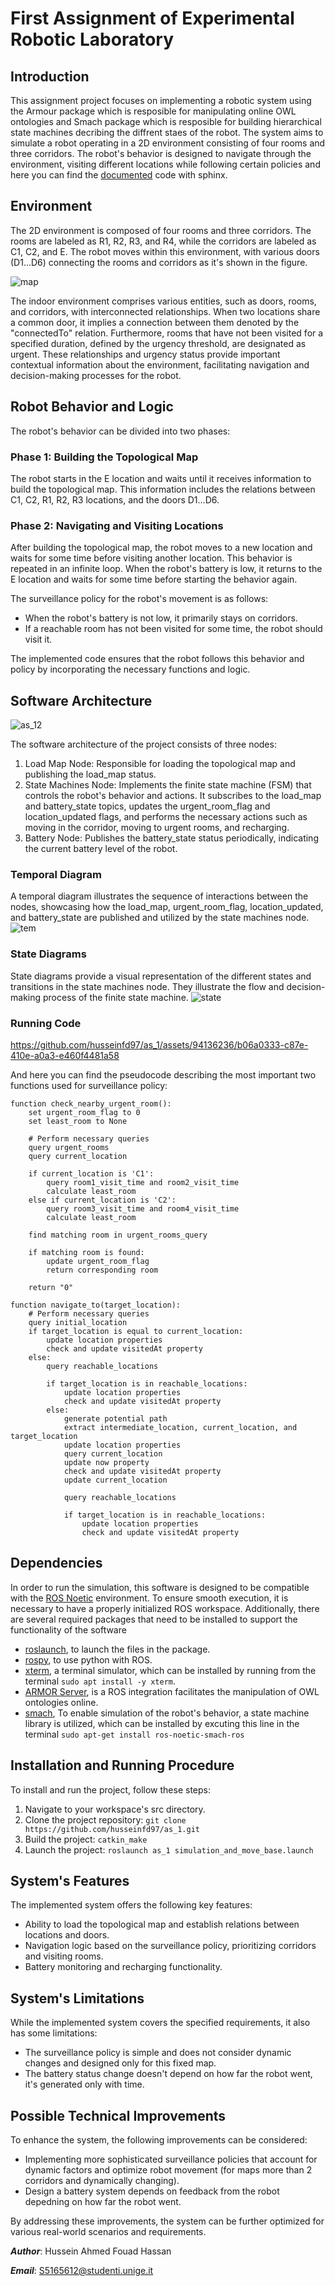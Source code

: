# First Assignment of Experimental Robotic Laboratory 

## Introduction
This assignment project focuses on implementing a robotic system using the Armour package which is resposible for manipulating online OWL ontologies and Smach package which is resposible for building hierarchical state machines decribing the diffrent staes of the robot. The system aims to simulate a robot operating in a 2D environment consisting of four rooms and three corridors. The robot's behavior is designed to navigate through the environment, visiting different locations while following certain policies and here you can find the [documented](https://husseinfd97.github.io/as_1/) code with sphinx.

## Environment
The 2D environment is composed of four rooms and three corridors. The rooms are labeled as R1, R2, R3, and R4, while the corridors are labeled as C1, C2, and E. The robot moves within this environment, with various doors (D1...D6) connecting the rooms and corridors as it's shown in the figure.

![map](https://github.com/husseinfd97/as_1/assets/94136236/436afa1a-d339-459e-abae-127e8ce39b74)


The indoor environment comprises various entities, such as doors, rooms, and corridors, with interconnected relationships. When two locations share a common door, it implies a connection between them denoted by the "connectedTo" relation. Furthermore, rooms that have not been visited for a specified duration, defined by the urgency threshold, are designated as urgent. These relationships and urgency status provide important contextual information about the environment, facilitating navigation and decision-making processes for the robot.

## Robot Behavior and Logic
The robot's behavior can be divided into two phases:

### Phase 1: Building the Topological Map
The robot starts in the E location and waits until it receives information to build the topological map. This information includes the relations between C1, C2, R1, R2, R3 locations, and the doors D1...D6.

### Phase 2: Navigating and Visiting Locations
After building the topological map, the robot moves to a new location and waits for some time before visiting another location. This behavior is repeated in an infinite loop. When the robot's battery is low, it returns to the E location and waits for some time before starting the behavior again.

The surveillance policy for the robot's movement is as follows:
- When the robot's battery is not low, it primarily stays on corridors.
- If a reachable room has not been visited for some time, the robot should visit it.

The implemented code ensures that the robot follows this behavior and policy by incorporating the necessary functions and logic.

## Software Architecture
![as_12](https://github.com/husseinfd97/as_1/assets/94136236/a4b868da-c799-464f-9198-0244ad10beeb)


The software architecture of the project consists of three nodes:

1. Load Map Node: Responsible for loading the topological map and publishing the load_map status.
2. State Machines Node: Implements the finite state machine (FSM) that controls the robot's behavior and actions. It subscribes to the load_map and battery_state topics, updates the urgent_room_flag and location_updated flags, and performs the necessary actions such as moving in the corridor, moving to urgent rooms, and recharging.
3. Battery Node: Publishes the battery_state status periodically, indicating the current battery level of the robot.

### Temporal Diagram
A temporal diagram illustrates the sequence of interactions between the nodes, showcasing how the load_map, urgent_room_flag, location_updated, and battery_state are published and utilized by the state machines node.
![tem](https://github.com/husseinfd97/as_1/assets/94136236/6cb13115-be0c-4410-95e4-463fb46574e6)

### State Diagrams
State diagrams provide a visual representation of the different states and transitions in the state machines node. They illustrate the flow and decision-making process of the finite state machine.
![state](https://github.com/husseinfd97/as_1/assets/94136236/5dfc741c-b03b-4465-976f-4ad46530faf6)

### Running Code


https://github.com/husseinfd97/as_1/assets/94136236/b06a0333-c87e-410e-a0a3-e460f4481a58

And here you can find the pseudocode describing the most important two functions used for surveillance policy:
```
function check_nearby_urgent_room():
    set urgent_room_flag to 0
    set least_room to None

    # Perform necessary queries
    query urgent_rooms
    query current_location

    if current_location is 'C1':
        query room1_visit_time and room2_visit_time
        calculate least_room
    else if current_location is 'C2':
        query room3_visit_time and room4_visit_time
        calculate least_room

    find matching room in urgent_rooms_query

    if matching room is found:
        update urgent_room_flag
        return corresponding room

    return "0"

```
```
function navigate_to(target_location):
    # Perform necessary queries
    query initial_location
    if target_location is equal to current_location:
        update location properties
        check and update visitedAt property
    else:
        query reachable_locations

        if target_location is in reachable_locations:
            update location properties
            check and update visitedAt property
        else:
            generate potential path
            extract intermediate_location, current_location, and target_location
            update location properties
            query current_location
            update now property
            check and update visitedAt property
            update current_location

            query reachable_locations

            if target_location is in reachable_locations:
                update location properties
                check and update visitedAt property
```



## Dependencies

In order to run the simulation, this software is designed to be compatible with the [ROS Noetic](http://wiki.ros.org/noetic) environment. To ensure smooth execution, it is necessary to have a properly initialized ROS workspace. Additionally, there are several required packages that need to be installed to support the functionality of the software
  - [roslaunch](http://wiki.ros.org/roslaunch), to launch the files in the package.
  - [rospy](http://wiki.ros.org/rospy), to use python with ROS.
  - [xterm](https://wiki.archlinux.org/title/Xterm), a terminal simulator, which can be installed by running from the terminal `sudo apt install -y xterm`.
  - [ARMOR Server](https://github.com/EmaroLab/armor), is a ROS integration facilitates the manipulation of OWL ontologies online.
  - [smach](http://wiki.ros.org/smach), To enable simulation of the robot's behavior, a state machine library is utilized, which can be installed by excuting this line in the terminal `sudo apt-get install ros-noetic-smach-ros`
## Installation and Running Procedure
To install and run the project, follow these steps:
1. Navigate to your workspace's src directory.
2. Clone the project repository: `git clone https://github.com/husseinfd97/as_1.git`
3. Build the project: `catkin_make`
4. Launch the project: `roslaunch as_1 simulation_and_move_base.launch`

## System's Features
The implemented system offers the following key features:
- Ability to load the topological map and establish relations between locations and doors.
- Navigation logic based on the surveillance policy, prioritizing corridors and visiting rooms.
- Battery monitoring and recharging functionality.

## System's Limitations
While the implemented system covers the specified requirements, it also has some limitations:
- The surveillance policy is simple and does not consider dynamic changes and designed only for this fixed map.
- The battery status change doesn't depend on how far the robot went, it's generated only with time.

## Possible Technical Improvements
To enhance the system, the following improvements can be considered:
- Implementing more sophisticated surveillance policies that account for dynamic factors and optimize robot movement (for maps more than 2 corridors and dynamically changing).
- Design a battery system depends on feedback from the robot depedning on how far the robot went.

By addressing these improvements, the system can be further optimized for various real-world scenarios and requirements.

***Author***: Hussein Ahmed Fouad Hassan

***Email***: S5165612@studenti.unige.it

